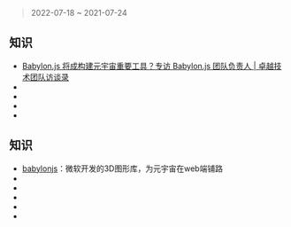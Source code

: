 > 2022-07-18 ~ 2021-07-24

## 知识

* [Babylon.js 将成构建元宇宙重要工具？专访 Babylon.js 团队负责人 | 卓越技术团队访谈录](https://mp.weixin.qq.com/s/xXbHsJu365wfJjqyNNwrAQ)
* []()
* []()
* []()
* []()

## 知识

* [babylonjs](https://www.babylonjs.com/)：微软开发的3D图形库，为元宇宙在web端铺路
* []()
* []()
* []()
* []()
* []()